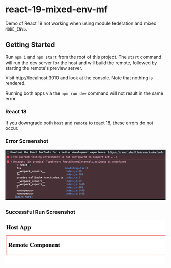 # react-19-mixed-env-mf

Demo of React 19 not working when using module federation and mixed `NODE_ENV`s.

## Getting Started

Run `npm i` and `npm start` from the root of this project. The `start` command will run
the dev server for the host and will build the remote, followed by starting the remote's
preview server.

Visit http://localhost:3010 and look at the console. Note that nothing is rendered.

Running both apps via the `npm run dev` command will not result in the same error.

### React 18

If you downgrade both `host` and `remote` to react 18, these errors do not occur.

### Error Screenshot

![Error Screenshot](error.png)

### Successful Run Screenshot

![Success Screenshot](success.png)
